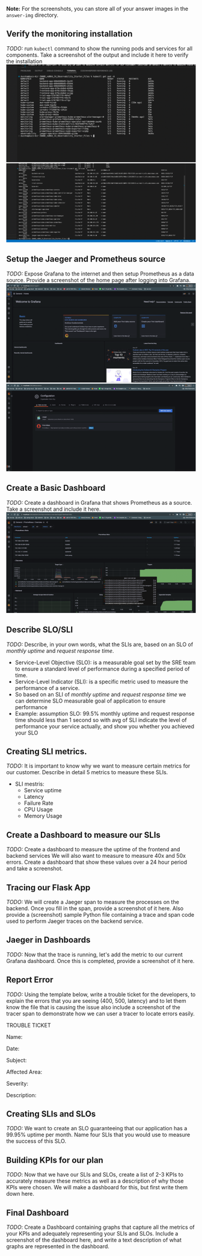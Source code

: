 **Note:** For the screenshots, you can store all of your answer images in the `answer-img` directory.

## Verify the monitoring installation

*TODO:* run `kubectl` command to show the running pods and services for all components. Take a screenshot of the output and include it here to verify the installation
![Alt text](https://github.com/daoducnha/CNAND_nd064_C4_Observability_Starter_Files/blob/master/screen_shot/all-pods.png?raw=true "kubectl get pod")
![Alt text](https://github.com/daoducnha/CNAND_nd064_C4_Observability_Starter_Files/blob/master/screen_shot/all-services.png?raw=true "kubectl get services")

## Setup the Jaeger and Prometheus source
*TODO:* Expose Grafana to the internet and then setup Prometheus as a data source. Provide a screenshot of the home page after logging into Grafana.
![Alt text](https://github.com/daoducnha/CNAND_nd064_C4_Observability_Starter_Files/blob/master/screen_shot/dashboard1.png?raw=true "dashboard")
![Alt text](https://github.com/daoducnha/CNAND_nd064_C4_Observability_Starter_Files/blob/master/screen_shot/dashboard2.png?raw=true "data source")

## Create a Basic Dashboard
*TODO:* Create a dashboard in Grafana that shows Prometheus as a source. Take a screenshot and include it here.
![Alt text](https://github.com/daoducnha/CNAND_nd064_C4_Observability_Starter_Files/blob/master/screen_shot/dashboard3.png?raw=true "dashboard Prometheus")

## Describe SLO/SLI
*TODO:* Describe, in your own words, what the SLIs are, based on an SLO of *monthly uptime* and *request response time*.
- Service-Level Objective (SLO): is a measurable goal set by the SRE team to ensure a standard level of performance during a specified period of time.
- Service-Level Indicator (SLI): is a specific metric used to measure the performance of a service.
- So based on an SLI of *monthly uptime* and *request response time* we can determine SLO measurable goal of application to ensure performance 
- Example: assumption SLO: 99.5% monthly uptime and request response time should less than 1 second so with avg of SLI indicate the level of performance your service actually, and show you whether you achieved your SLO

## Creating SLI metrics.
*TODO:* It is important to know why we want to measure certain metrics for our customer. Describe in detail 5 metrics to measure these SLIs. 
-   SLI mestris:
    - Service uptime
    - Latency
    - Failure Rate
    - CPU Usage
    - Memory Usage

## Create a Dashboard to measure our SLIs
*TODO:* Create a dashboard to measure the uptime of the frontend and backend services We will also want to measure to measure 40x and 50x errors. Create a dashboard that show these values over a 24 hour period and take a screenshot.

## Tracing our Flask App
*TODO:*  We will create a Jaeger span to measure the processes on the backend. Once you fill in the span, provide a screenshot of it here. Also provide a (screenshot) sample Python file containing a trace and span code used to perform Jaeger traces on the backend service.

## Jaeger in Dashboards
*TODO:* Now that the trace is running, let's add the metric to our current Grafana dashboard. Once this is completed, provide a screenshot of it here.

## Report Error
*TODO:* Using the template below, write a trouble ticket for the developers, to explain the errors that you are seeing (400, 500, latency) and to let them know the file that is causing the issue also include a screenshot of the tracer span to demonstrate how we can user a tracer to locate errors easily.

TROUBLE TICKET

Name:

Date:

Subject:

Affected Area:

Severity:

Description:


## Creating SLIs and SLOs
*TODO:* We want to create an SLO guaranteeing that our application has a 99.95% uptime per month. Name four SLIs that you would use to measure the success of this SLO.

## Building KPIs for our plan
*TODO*: Now that we have our SLIs and SLOs, create a list of 2-3 KPIs to accurately measure these metrics as well as a description of why those KPIs were chosen. We will make a dashboard for this, but first write them down here.

## Final Dashboard
*TODO*: Create a Dashboard containing graphs that capture all the metrics of your KPIs and adequately representing your SLIs and SLOs. Include a screenshot of the dashboard here, and write a text description of what graphs are represented in the dashboard.  
